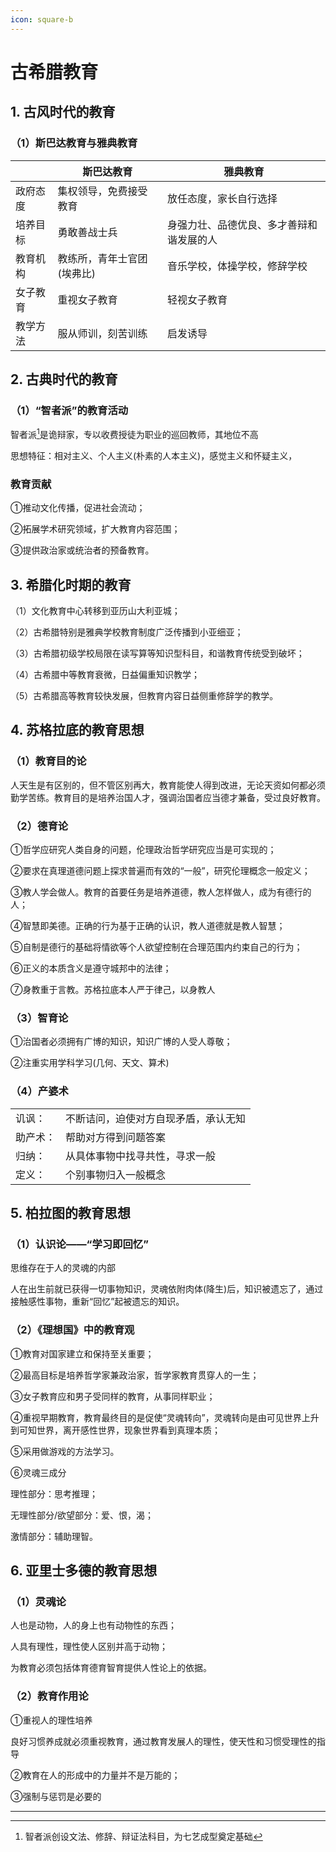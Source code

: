 ```yaml
---
icon: square-b
---
```




# 古希腊教育



## 1. 古风时代的教育



### （1）斯巴达教育与雅典教育

|          | 斯巴达教育                 | 雅典教育                                 |
| -------- | -------------------------- | ---------------------------------------- |
| 政府态度 | 集权领导，免费接受教育     | 放任态度，家长自行选择                   |
| 培养目标 | 勇敢善战士兵               | 身强力壮、品德优良、多才善辩和谐发展的人 |
| 教育机构 | 教练所，青年士官团(埃弗比) | 音乐学校，体操学校，修辞学校             |
| 女子教育 | 重视女子教育               | 轻视女子教育                             |
| 教学方法 | 服从师训，刻苦训练         | 启发诱导                                 |



## 2. 古典时代的教育



### （1）“智者派”的教育活动



智者派[^1]是诡辩家，专以收费授徒为职业的巡回教师，其地位不高



思想特征：相对主义、个人主义(朴素的人本主义)，感觉主义和怀疑主义，



### 教育贡献



①推动文化传播，促进社会流动；



②拓展学术研究领域，扩大教育内容范围；



③提供政治家或统治者的预备教育。



## 3. 希腊化时期的教育



（1）文化教育中心转移到亚历山大利亚城；



（2）古希腊特别是雅典学校教育制度广泛传播到小亚细亚；



（3）古希腊初级学校局限在读写算等知识型科目，和谐教育传统受到破坏；



（4）古希腊中等教育衰微，日益偏重知识教学；



（5）古希腊高等教育较快发展，但教育内容日益侧重修辞学的教学。



## 4. 苏格拉底的教育思想



### （1）教育目的论



人天生是有区别的，但不管区别再大，教育能使人得到改进，无论天资如何都必须勤学苦练。教育目的是培养治国人才，强调治国者应当德才兼备，受过良好教育。



### （2）德育论



①哲学应研究人类自身的问题，伦理政治哲学研究应当是可实现的；



②要求在真理道德问题上探求普遍而有效的“一般”，研究伦理概念一般定义；



③教人学会做人。教育的首要任务是培养道德，教人怎样做人，成为有德行的人；



④智慧即美德。正确的行为基于正确的认识，教人道德就是教人智慧；



⑤自制是德行的基础将情欲等个人欲望控制在合理范围内约束自己的行为；



⑥正义的本质含义是遵守城邦中的法律；



⑦身教重于言教。苏格拉底本人严于律己，以身教人



### （3）智育论



①治国者必须拥有广博的知识，知识广博的人受人尊敬；



②注重实用学科学习(几何、天文、算术)



### （4）产婆术

|          |                                      |
| -------- | ------------------------------------ |
| 讥讽：   | 不断诘问，迫使对方自现矛盾，承认无知 |
| 助产术： | 帮助对方得到问题答案                 |
| 归纳：   | 从具体事物中找寻共性，寻求一般       |
| 定义：   | 个别事物归入一般概念                 |



## 5. 柏拉图的教育思想



### （1）认识论——“学习即回忆”



思维存在于人的灵魂的内部



人在出生前就已获得一切事物知识，灵魂依附肉体(降生)后，知识被遗忘了，通过接触感性事物，重新“回忆”起被遗忘的知识。



### （2）《理想国》中的教育观



①教育对国家建立和保持至关重要；



②最高目标是培养哲学家兼政治家，哲学家教育贯穿人的一生；



③女子教育应和男子受同样的教育，从事同样职业；



④重视早期教育，教育最终目的是促使“灵魂转向”，灵魂转向是由可见世界上升到可知世界，离开感性世界，现象世界看到真理本质；



⑤采用做游戏的方法学习。



⑥灵魂三成分



理性部分：思考推理；



无理性部分/欲望部分：爱、恨，渴；



激情部分：辅助理智。



## 6. 亚里士多德的教育思想



### （1）灵魂论



人也是动物，人的身上也有动物性的东西；



人具有理性，理性使人区别并高于动物；



为教育必须包括体育德育智育提供人性论上的依据。



### （2）教育作用论



①重视人的理性培养



良好习惯养成就必须重视教育，通过教育发展人的理性，使天性和习惯受理性的指导



②教育在人的形成中的力量并不是万能的；



③强制与惩罚是必要的

------



[^1]:智者派创设文法、修辞、辩证法科目，为七艺成型奠定基础